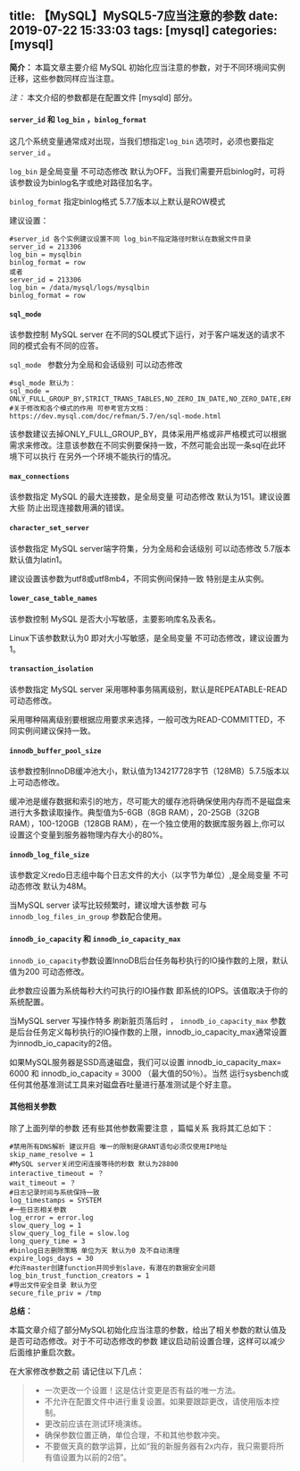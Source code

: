 title: 【MySQL】MySQL5-7应当注意的参数
date: 2019-07-22 15:33:03
tags: [mysql]
categories: [mysql]
---
**简介：** 本篇文章主要介绍 MySQL 初始化应当注意的参数，对于不同环境间实例迁移，这些参数同样应当注意。

*注：* 本文介绍的参数都是在配置文件 [mysqld] 部分。

<!--more-->

#### `server_id` 和 `log_bin` ，`binlog_format`

这几个系统变量通常成对出现，当我们想指定`log_bin` 选项时，必须也要指定`server_id` 。

`log_bin` 是全局变量 不可动态修改 默认为OFF。当我们需要开启binlog时，可将该参数设为binlog名字或绝对路径加名字。

`binlog_format` 指定binlog格式 5.7.7版本以上默认是ROW模式

建议设置：

```mysql
#server_id 各个实例建议设置不同 log_bin不指定路径时默认在数据文件目录
server_id = 213306
log_bin = mysqlbin
binlog_format = row
或者
server_id = 213306
log_bin = /data/mysql/logs/mysqlbin
binlog_format = row
```

#### `sql_mode`

该参数控制 MySQL server 在不同的SQL模式下运行，对于客户端发送的请求不同的模式会有不同的应答。

`sql_mode ` 参数分为全局和会话级别 可以动态修改 

```mysql
#sql_mode 默认为：
sql_mode = ONLY_FULL_GROUP_BY,STRICT_TRANS_TABLES,NO_ZERO_IN_DATE,NO_ZERO_DATE,ERROR_FOR_DIVISION_BY_ZERO,NO_AUTO_CREATE_USER,NO_ENGINE_SUBSTITUTION
#关于修改和各个模式的作用 可参考官方文档：
https://dev.mysql.com/doc/refman/5.7/en/sql-mode.html
```

该参数建议去掉ONLY_FULL_GROUP_BY，具体采用严格或非严格模式可以根据需求来修改。注意该参数在不同实例要保持一致，不然可能会出现一条sql在此环境下可以执行 在另外一个环境不能执行的情况。

#### `max_connections` 

该参数指定 MySQL 的最大连接数，是全局变量 可动态修改 默认为151。建议设置大些 防止出现连接数用满的错误。

#### `character_set_server`

该参数指定 MySQL server端字符集，分为全局和会话级别 可以动态修改 5.7版本默认值为latin1。

建议设置该参数为utf8或utf8mb4，不同实例间保持一致 特别是主从实例。

#### `lower_case_table_names`

该参数控制 MySQL 是否大小写敏感，主要影响库名及表名。

Linux下该参数默认为0 即对大小写敏感，是全局变量 不可动态修改，建议设置为1。

#### `transaction_isolation`

该参数指定 MySQL server 采用哪种事务隔离级别，默认是REPEATABLE-READ 可动态修改。

采用哪种隔离级别要根据应用要求来选择，一般可改为READ-COMMITTED，不同实例间建议保持一致。

#### `innodb_buffer_pool_size`

该参数控制InnoDB缓冲池大小，默认值为134217728字节（128MB）5.7.5版本以上可动态修改。

缓冲池是缓存数据和索引的地方，尽可能大的缓存池将确保使用内存而不是磁盘来进行大多数读取操作。典型值为5-6GB（8GB RAM），20-25GB（32GB RAM），100-120GB（128GB RAM），在一个独立使用的数据库服务器上,你可以设置这个变量到服务器物理内存大小的80%。

#### `innodb_log_file_size`

该参数定义redo日志组中每个日志文件的大小（以字节为单位）,是全局变量 不可动态修改 默认为48M。

当MySQL server 读写比较频繁时，建议增大该参数 可与 `innodb_log_files_in_group` 参数配合使用。

#### `innodb_io_capacity` 和 `innodb_io_capacity_max`

`innodb_io_capacity`参数设置InnoDB后台任务每秒执行的IO操作数的上限，默认值为200 可动态修改。

此参数应设置为系统每秒大约可执行的IO操作数 即系统的IOPS。该值取决于你的系统配置。

当MySQL server 写操作特多 刷新脏页落后时 ， `innodb_io_capacity_max` 参数是后台任务定义每秒执行的IO操作数的上限，innodb_io_capacity_max通常设置为innodb_io_capacity的2倍。

如果MySQL服务器是SSD高速磁盘，我们可以设置 innodb_io_capacity_max= 6000  和 innodb_io_capacity = 3000  （最大值的50％）。当然 运行sysbench或任何其他基准测试工具来对磁盘吞吐量进行基准测试是个好主意。

#### 其他相关参数

除了上面列举的参数 还有些其他参数需要注意 ，篇幅关系 我将其汇总如下：

```mysql
#禁用所有DNS解析 建议开启 唯一的限制是GRANT语句必须仅使用IP地址
skip_name_resolve = 1
#MySQL server关闭空闲连接等待的秒数 默认为28800
interactive_timeout = ？  
wait_timeout = ？
#日志记录时间与系统保持一致
log_timestamps = SYSTEM
#一些日志相关参数
log_error = error.log
slow_query_log = 1
slow_query_log_file = slow.log
long_query_time = 3
#binlog日志删除策略 单位为天 默认为0 及不自动清理
expire_logs_days = 30 
#允许master创建function并同步到slave，有潜在的数据安全问题
log_bin_trust_function_creators = 1
#导出文件安全目录 默认为空
secure_file_priv = /tmp
```



**总结：**

本篇文章介绍了部分MySQL初始化应当注意的参数，给出了相关参数的默认值及是否可动态修改。对于不可动态修改的参数 建议启动前设置合理，这样可以减少后面维护重启次数。

在大家修改参数之前 请记住以下几点：

> - 一次更改一个设置！这是估计变更是否有益的唯一方法。
> - 不允许在配置文件中进行重复设置。如果要跟踪更改，请使用版本控制。
> - 更改前应该在测试环境演练。
> - 确保参数位置正确，单位合理，不和其他参数冲突。
> - 不要做天真的数学运算，比如“我的新服务器有2x内存，我只需要将所有值设置为以前的2倍”。